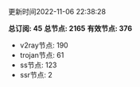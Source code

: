 更新时间2022-11-06 22:38:28

**总订阅: 45**
**总节点: 2165**
**有效节点: 376**
- v2ray节点: 190
- trojan节点: 61
- ss节点: 123
- ssr节点: 2
